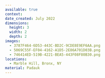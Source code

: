 ```yaml
---
available: true
context:
date_created: July 2022
dimensions:
  height: 3
  width: 2
  depth: 2
images:
  - 3787F464-6D53-443C-BD2C-9CDE8E9EF6AA.png
  - 5069C55F-EF04-4162-A1D5-2E86A701D03B.png
  - 746414ED-519B-4221-BEA5-443F08F80B30.png
locations:
  - Marble Hill, Bronx, NY
material: Padauk
---
```

